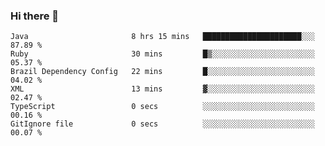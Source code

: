 ### Hi there 👋

<!--START_SECTION:waka-->

```text
Java                       8 hrs 15 mins   ██████████████████████░░░   87.89 %
Ruby                       30 mins         █▒░░░░░░░░░░░░░░░░░░░░░░░   05.37 %
Brazil Dependency Config   22 mins         █░░░░░░░░░░░░░░░░░░░░░░░░   04.02 %
XML                        13 mins         ▓░░░░░░░░░░░░░░░░░░░░░░░░   02.47 %
TypeScript                 0 secs          ░░░░░░░░░░░░░░░░░░░░░░░░░   00.16 %
GitIgnore file             0 secs          ░░░░░░░░░░░░░░░░░░░░░░░░░   00.07 %
```

<!--END_SECTION:waka-->

<!--
**jerry-shao/jerry-shao** is a ✨ _special_ ✨ repository because its `README.md` (this file) appears on your GitHub profile.

Here are some ideas to get you started:

- 🔭 I’m currently working on ...
- 🌱 I’m currently learning ...
- 👯 I’m looking to collaborate on ...
- 🤔 I’m looking for help with ...
- 💬 Ask me about ...
- 📫 How to reach me: ...
- 😄 Pronouns: ...
- ⚡ Fun fact: ...
-->
